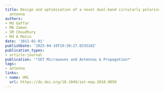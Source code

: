 ```yaml
---
title: Design and optimisation of a novel dual-band circularly polarised microstrip
  antenna
authors:
- Md Gaffar
- MA Zaman
- SM Choudhury
- Md A Matin
date: '2011-01-01'
publishDate: '2025-04-10T19:30:27.033518Z'
publication_types:
- article-journal
publication: '*IET Microwaves and Antennas & Propagation*'
tags:
- antenna
links:
- name: URL
  url: https://dx.doi.org/10.1049/iet-map.2010.0050
---
```

